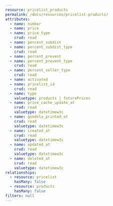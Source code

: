 ```yaml
---
resource: pricelist_products
permalink: /docs/resources/pricelist-products/
attributes:
  - name: number
  - name: price
  - name: price_type
    crud: read
  - name: percent_subdist
  - name: percent_subdist_type
    crud: read
  - name: percent_prevent
  - name: percent_prevent_type
    crud: read
  - name: percent_seller_type
    crud: read
  - name: activated
  - name: pricelist_id
    crud: read
  - name: type
    valuetype: products | futurePrices
  - name: price_cache_update_at
    crud: read
    valuetype: datetimew3c
  - name: gondola_printed_at
    crud: read
    valuetype: datetimew3c
  - name: created_at
    crud: read
    valuetype: datetimew3c
  - name: updated_at
    crud: read
    valuetype: datetimew3c
  - name: deleted_at
    crud: read
    valuetype: datetimew3c
relationships:
  - resource: pricelist
    hasMany: false
  - resource: products
    hasMany: false
filters: null
---
```

